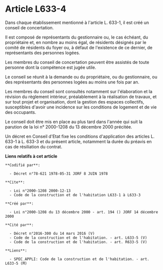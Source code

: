 # Article L633-4

Dans chaque établissement mentionné à l'article L. 633-1, il est créé un conseil de concertation.

II est composé de représentants du gestionnaire ou, le cas échéant, du propriétaire et, en nombre au moins égal, de résidents
désignés par le comité de résidents du foyer ou, à défaut de l'existence de ce dernier, de représentants des personnes
logées.

Les membres du conseil de concertation peuvent être assistés de toute personne dont la compétence est jugée utile.

Le conseil se réunit à la demande ou du propriétaire, ou du gestionnaire, ou des représentants des personnes logées au moins
une fois par an.

Les membres du conseil sont consultés notamment sur l'élaboration et la révision du règlement intérieur, préalablement à la
réalisation de travaux, et sur tout projet et organisation, dont la gestion des espaces collectifs, susceptibles d'avoir une
incidence sur les conditions de logement et de vie des occupants.

Le conseil doit être mis en place au plus tard dans l'année qui suit la parution de la loi n° 2000-1208 du 13 décembre 2000
précitée.

Un décret en Conseil d'Etat fixe les conditions d'application des articles L. 633-1 à L. 633-3 et du présent article,
notamment la durée du préavis en cas de résiliation du contrat.

**Liens relatifs à cet article**

	**Codifié par**:

	  - Décret n°78-621 1978-05-31 JORF 8 JUIN 1978

	**Cite**:

	  - Loi n°2000-1208 2000-12-13
	  - Code de la construction et de l'habitation L633-1 à L633-3

	**Créé par**:

	  - Loi n°2000-1208 du 13 décembre 2000 - art. 194 () JORF 14 décembre 2000

	**Cité par**:

	  - Décret n°2016-300 du 14 mars 2016 (V)
	  - Code de la construction et de l'habitation. - art. L633-5 (V)
	  - Code de la construction et de l'habitation. - art. R633-5 (V)

	**Liens**:

	  - SPEC_APPLI: Code de la construction et de l'habitation. - art. L633-5 (M)
